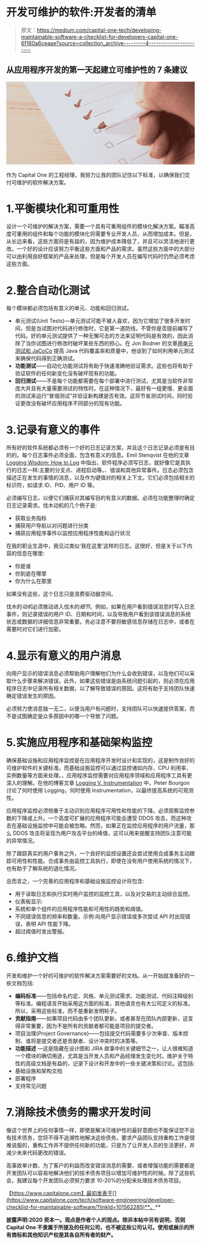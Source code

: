 # 开发可维护的软件:开发者的清单

> 原文：<https://medium.com/capital-one-tech/developing-maintainable-software-a-checklist-for-developers-capital-one-6f160a6ceaae?source=collection_archive---------4----------------------->

## 从应用程序开发的第一天起建立可维护性的 7 条建议

![](img/d6bdedb9421cc5b83d2755f8a0936e96.png)

作为 Capital One 的工程经理，我努力让我的团队记住以下标准，以确保我们交付可维护的软件解决方案。

# 1.平衡模块化和可重用性

设计一个可维护的解决方案，需要一个具有可重用组件的模块化解决方案。瞄准高度可重用的组件和每个功能的模块化将需要专业开发人员，从而增加成本。但是，从长远来看，这些方面将是有益的，因为维护成本降低了，并且可以灵活地进行更改。一个好的设计应该努力平衡这些方面和产品的需求。虽然这些方面中的大部分可以由利用良好框架的产品来处理，但是每个开发人员在编写代码时仍然必须考虑这些方面。

# 2.整合自动化测试

每个模块都必须包括有意义的单元、功能和回归测试。

*   单元测试(Unit Tests)—单元测试可能不被人喜欢，因为它增加了很多开发时间，但是当试图对代码进行修改时，它是第一道防线，不管你是否提前编写了代码。好的单元测试提供了一种无懈可击的方法来证明代码是有效的，因此消除了当你试图进行修改时破坏某些东西的担心。在 Jon Bodner 的文章[用单元测试和 JaCoCo](/capital-one-tech/improve-java-code-with-unit-tests-and-jacoco-b342643736ed) 提高 Java 代码覆盖率和质量中，他谈到了如何利用单元测试来确保代码得到正确测试。
*   **功能测试**——自动化功能测试将有助于快速准确地验证需求。这些也将有助于验证软件的任何新变化没有破坏现有的功能。
*   **回归测试**——不是每个功能都需要在每个部署中进行测试，尤其是当软件非常庞大并且有大量需要测试的特性时。在这种情况下，最好有一组更慢、更全面的测试来运行“冒烟测试”并验证新构建是否有效。这将节省测试时间，同时验证更改没有破坏应用程序不同部分的现有功能。

# 3.记录有意义的事件

所有好的软件系统都必须有一个好的日志记录方案，并且这个日志记录必须是有目的的。每个日志事件必须全面，包含有意义的信息。Emil Stenqvist 在他的文章 [Logging Wisdom: How to Log](/unomaly/logging-wisdom-how-to-log-5a19145e35ec) 中指出，软件程序必须写日志，就好像它是其执行的日志一样:主要的分支点、进程启动等。、错误和其他异常事件。日志必须包含描述正在发生的事情的消息，以及作为键值对的相关上下文。它们必须包括相关的标识符，如请求 ID、PID、用户 ID 等。

必须编写日志，以便它们捕获对其编写目的有意义的数据。必须在功能整理时确定日志记录需求。伐木动机的几个例子是:

*   获取业务指标
*   捕获用户导航以对问题进行分类
*   捕获应用程序事件以监控应用程序性能和运行状况

在我的职业生涯中，我见过类似‘我在这里’这样的日志。这很好，但是关于以下内容的信息在哪里:

*   你是谁
*   你到底在哪里
*   你为什么在那里

如果没有这些，这个日志只是浪费驱动器空间。

伐木的*动机*必须推动进入伐木的*细节*。例如，如果在用户看到错误消息时写入日志事件，则记录错误的用户 ID、日期和时间，以及导致用户看到该错误消息的系统状态或数据的详细信息非常重要。务必注意不要将敏感信息存储在日志中，或者在需要时对它们进行加密。

# 4.显示有意义的用户消息

向用户显示的错误消息必须帮助用户理解他们为什么会收到错误，以及他们可以采取什么步骤来解决错误。此外，如果这些错误是由系统问题引起的，则必须在应用程序日志中记录所有相关数据，以了解导致错误的原因。这将有助于支持团队快速确定错误发生的原因。

必须努力使消息独一无二，以便当用户有问题时，支持团队可以快速提供答案，而不是试图确定是众多原因中的哪一个导致了问题。

# 5.实施应用程序和基础架构监控

确保基础设施和应用程序监控是在应用程序开发时设计和实现的，这是制作良好的可维护软件的关键标准。而基础设施监控可以通过监控诸如内存、CPU 利用率、实例数量等方面来处理。，应用程序监控需要对应用程序领域和应用程序工具有更深入的理解。在他的博客文章 [Logging V. Instrumentation](https://peter.bourgon.org/blog/2016/02/07/logging-v-instrumentation.html) 中，Peter Bourgon 讨论了何时使用 Logging，何时使用 Instrumentation，以最终提高系统的可观测性。

应用程序监控必须侧重于主动识别应用程序可用性和性能的下降。必须观察监控参数的下降或上升。一个高度可扩展的应用程序可能会遭受 DDOS 攻击，而这种攻击在基础设施监控中可能会被忽略。然而，如果正在监控应用程序的用户流量，那么 DDOS 攻击将呈现为用户攻击平台的峰值，这可以用来提醒支持团队注意可能的异常情况。

除了跟踪真实的用户事务之外，一个良好的监控设置还会尝试使用合成事务主动跟踪可用性和性能。合成事务由监控工具执行，即使在没有用户使用系统的情况下，也有助于了解系统的退化情况。

总而言之，一个完善的应用程序和基础设施监控设计将包含:

*   用于读取日志和执行实时用户监控的监控工具，以及对交易的主动综合监控。
*   仪表板显示:
*   系统和单个组件的应用程序性能和可用性的趋势和阈值。
*   不同错误信息的频率和数量。示例:向用户显示错误或多次尝试 API 时出现错误，表明 API 性能下降。
*   超过阈值时发出警报。

# 6.维护文档

开发和维护一个好的可维护的软件解决方案需要好的文档。从一开始就准备好的一些文档包括:

*   **编码标准**——包括命名约定、风格、单元测试需求、功能测试、代码注释级别等标准。编程语言开始采用这方面的标准，其他语言也有大公司定义的标准。所以，采用这些标准，而不是重新发明轮子。
*   **贡献指南**——如果项目代码由多个团队更新，或者甚至在团队内部更新，这变得非常重要，因为不是所有的贡献者都可能是项目的提交者。
*   项目治理(Project Governance)——包括提交代码需要多少次审查、版本控制、谁将是提交者还是贡献者、设计冲突时的决策等。
*   **功能描述** —这是隐藏在设计图和 JIRA 故事中的关键细节之一，让人很难知道一个模块的确切用途，尤其是当开发人员和产品经理发生变化时。维护关于特性的高级文档是有益的，记录下设计和开发中的一些关键决策和讨论。这包括:
*   基础设施和架构文档
*   部署程序
*   支持常见问题

# 7.消除技术债务的需求开发时间

像这个世界上的任何事情一样，即使是解决可维护性的最好意图也不能保证您不会有技术债务，您将不得不追溯性地解决这些债务。要求产品团队支持重构工作是很难说服的，重构工作并不提供任何新的功能，只是为了让开发人员的生活更好，并减少未来代码更改的错误。

高事故单计数、为了客户的利益而改变错误消息的需要、或者增强功能的需要都是开发团队可以容易地解决他们的技术债务项目以增加可维护性的时候。除了这些机会，我建议每个开发团队必须努力要求 10-20%的分配来处理技术债务项目。

【https://www.capitalone.com】最初发表于[](https://www.capitalone.com/tech/software-engineering/developer-checklist-for-maintainable-software/?linkId=101562285)**。**

**披露声明:2020 资本一。观点是作者个人的观点。除非本帖中另有说明，否则 Capital One 不隶属于所提及的任何公司，也不被这些公司认可。使用或展示的所有商标和其他知识产权是其各自所有者的财产。**